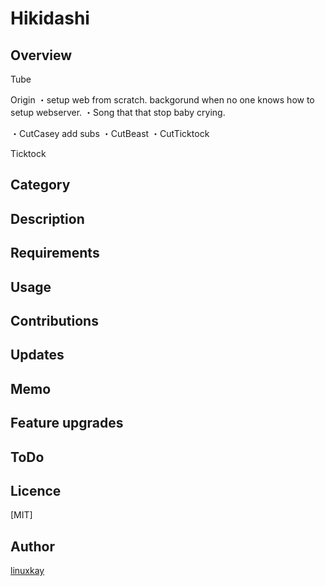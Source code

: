 # Hikidashi

## Overview

Tube

Origin
・setup web from scratch. backgorund when no one knows how to setup webserver.
・Song that that stop baby crying.

・CutCasey add subs
・CutBeast
・CutTicktock

Ticktock

## Category

## Description

## Requirements


## Usage

## Contributions

## Updates

## Memo

## Feature upgrades

## ToDo

## Licence
[MIT]

## Author

[linuxkay](https://github.com/linuxkay)
